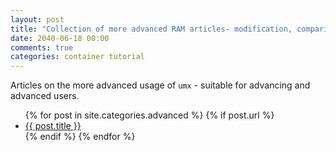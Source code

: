 ```yaml
---
layout: post
title: "Collection of more advanced RAM articles- modification, comparison etc."
date: 2040-06-18 00:00
comments: true
categories: container tutorial
---
```


<a name="top"></a>

Articles on the more advanced usage of `umx` - suitable for advancing and advanced users.

<ul>
  {% for post in site.categories.advanced %}
	{% if post.url %}
  <li><a href="{{ post.url }}">{{ post.title }}</a></li>
	{% endif %}
  {% endfor %}
</ul>
